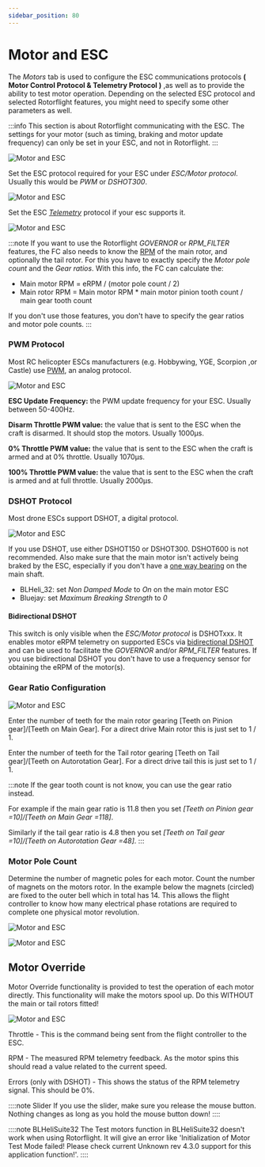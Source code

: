 ```yaml
---
sidebar_position: 80
---
```


# Motor and ESC

The *Motors* tab is used to configure the ESC communications protocols **( Motor Control Protocol & Telemetry Protocol )** ,as well as to provide the ability to test motor operation. Depending on the selected ESC protocol and selected Rotorflight features, you might need to specify some other parameters as well.

:::info
This section is about Rotorflight communicating with the ESC. The settings for your motor (such as timing, braking and motor update frequency) can only be set in your ESC, and not in Rotorflight.
:::

![Motor and ESC](./img/motor-main.png)

Set the ESC protocol required for your ESC under *ESC/Motor protocol*. Usually this would be *PWM* or *DSHOT300*.

![Motor and ESC](./img/motor-protocol.png)

Set the ESC [*Telemetry*](ESC%20Telemetry) protocol if your esc supports it.

![Motor and ESC](./img/motor-telem.png)

:::note
If you want to use the Rotorflight *GOVERNOR* or *RPM_FILTER* features, the FC also needs to know the [RPM](Rpm%20Measurement) of the main rotor, and optionally the tail rotor. For this you have to exactly specify the *Motor pole count* and the *Gear ratios*. With this info, the FC can calculate the:
- Main motor RPM = eRPM / (motor pole count / 2)
- Main rotor RPM = Main motor RPM * main motor pinion tooth count / main gear tooth count

If you don't use those features, you don't have to specify the gear ratios and motor pole counts.
:::

### PWM Protocol
Most RC helicopter ESCs manufacturers (e.g. Hobbywing, YGE, Scorpion ,or Castle) use [PWM](https://en.wikipedia.org/wiki/Servo_control), an analog protocol.

![Motor and ESC](./img/motor-pwm.png)

**ESC Update Frequency:** the PWM update frequency for your ESC. Usually between 50-400Hz.

**Disarm Throttle PWM value:** the value that is sent to the ESC when the craft is disarmed. It should stop the motors. Usually 1000µs.

**0% Throttle PWM value:** the value that is sent to the ESC when the craft is armed and at 0% throttle. Usually 1070µs.

**100% Throttle PWM value:** the value that is sent to the ESC when the craft is armed and at full throttle. Usually 2000µs.

### DSHOT Protocol
Most drone ESCs support DSHOT, a digital protocol.

![Motor and ESC](./img/motor-dshot.png)

If you use DSHOT, use either DSHOT150 or DSHOT300. DSHOT600 is not recommended. Also make sure that the main motor isn't actively being braked by the ESC, especially if you don't have a [one way bearing](https://youtu.be/ahWzhT5Bn28) on the main shaft.
- BLHeli_32: set *Non Damped Mode* to *On* on the main motor ESC
- Bluejay: set *Maximum Breaking Strength* to *0*

#### Bidirectional DSHOT
This switch is only visible when the *ESC/Motor protocol* is DSHOTxxx. It enables motor eRPM telemetry on supported ESCs via [bidirectional DSHOT](Rpm%20Measurement#bidirectional-dshot) and can be used to facilitate the *GOVERNOR* and/or *RPM_FILTER* features. If you use bidirectional DSHOT you don't have to use a frequency sensor for obtaining the eRPM of the motor(s).

### Gear Ratio Configuration

![Motor and ESC](./img/motor-gear-ratio.png)

Enter the number of teeth for the main rotor gearing [Teeth on Pinion gear]/[Teeth on Main Gear]. For a direct drive Main rotor this is just set to 1 / 1.

Enter the number of teeth for the Tail rotor gearing [Teeth on Tail gear]/[Teeth on Autorotation Gear]. For a direct drive tail this is just set to 1 / 1.

:::note
If the gear tooth count is not know, you can use the gear ratio instead.

For example if the main gear ratio is 11.8 then you set *[Teeth on Pinion gear =10]/[Teeth on Main Gear =118]*.

Similarly if the tail gear ratio is 4.8 then you set *[Teeth on Tail gear =10]/[Teeth on Autorotation Gear =48]*.
:::

### Motor Pole Count
Determine the number of magnetic poles for each motor. Count the number of magnets on the motors rotor. In the example below the magnets (circled) are fixed to the outer bell which in total has 14. This allows the flight controller to know how many electrical phase rotations are required to complete one physical motor revolution.

![Motor and ESC](./img/motor-pole-count-1.png)

![Motor and ESC](./img/motor-pole-count-2.png)

## Motor Override
Motor Override functionality is provided to test the operation of each motor directly. This functionality will make the motors spool up. Do this WITHOUT the main or tail rotors fitted!

![Motor and ESC](./img/motor-6.png)

Throttle - This is the command being sent from the flight controller to the ESC.

RPM - The measured RPM telemetry feedback. As the motor spins this should read a value related to the current speed.

Errors (only with DSHOT) - This shows the status of the RPM telemetry signal. This should be 0%.

::::note Slider
If you use the slider, make sure you release the mouse button. Nothing changes as long as you hold the mouse button down!
::::

::::note BLHeliSuite32
The Test motors function in BLHeliSuite32 doesn't work when using Rotorflight. It will give an error like 'Initialization of Motor Test Mode failed! Please check current Unknown rev 4.3.0 support for this application function!'.
::::
